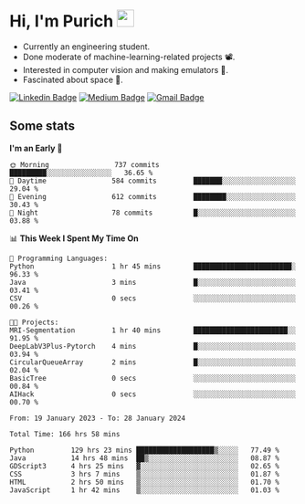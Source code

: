 <h1 align="left">Hi, I'm Purich
<img src="https://media.giphy.com/media/hvRJCLFzcasrR4ia7z/giphy.gif" width="30px"/></h1>

* Currently an engineering student.
* Done moderate of machine-learning-related projects :film_projector:.
* Interested in computer vision and making emulators :space_invader:.
* Fascinated about space :milky_way:.

[![Linkedin Badge](https://img.shields.io/badge/-Purich-blue?style=flat-square&logo=Linkedin&logoColor=white&link=https://www.linkedin.com/in/purich-siritip-16b3b3255/)](https://www.linkedin.com/in/purich-siritip-16b3b3255) [![Medium Badge](https://img.shields.io/badge/-@purich-gray?style=flat-square&labelColor=000000&logo=Medium&link=https://medium.com/@phuritsiritip)](https://medium.com/@phuritsiritip)
[![Gmail Badge](https://img.shields.io/badge/-mark.phurit@gmail.com-c14438?style=flat-square&logo=Gmail&logoColor=white&link=mailto:mark.phurit@gmail.com)](mailto:mark.phurit@gmail.com)

## Some stats

  
  <!--START_SECTION:waka-->
**I'm an Early 🐤** 

```text
🌞 Morning                737 commits         █████████░░░░░░░░░░░░░░░░   36.65 % 
🌆 Daytime                584 commits         ███████░░░░░░░░░░░░░░░░░░   29.04 % 
🌃 Evening                612 commits         ████████░░░░░░░░░░░░░░░░░   30.43 % 
🌙 Night                  78 commits          █░░░░░░░░░░░░░░░░░░░░░░░░   03.88 % 
```


📊 **This Week I Spent My Time On** 

```text
💬 Programming Languages: 
Python                   1 hr 45 mins        ████████████████████████░   96.33 % 
Java                     3 mins              █░░░░░░░░░░░░░░░░░░░░░░░░   03.41 % 
CSV                      0 secs              ░░░░░░░░░░░░░░░░░░░░░░░░░   00.26 % 

🐱‍💻 Projects: 
MRI-Segmentation         1 hr 40 mins        ███████████████████████░░   91.95 % 
DeepLabV3Plus-Pytorch    4 mins              █░░░░░░░░░░░░░░░░░░░░░░░░   03.94 % 
CircularQueueArray       2 mins              █░░░░░░░░░░░░░░░░░░░░░░░░   02.04 % 
BasicTree                0 secs              ░░░░░░░░░░░░░░░░░░░░░░░░░   00.84 % 
AIHack                   0 secs              ░░░░░░░░░░░░░░░░░░░░░░░░░   00.70 % 
```


<!--END_SECTION:waka-->

  <!--START_SECTION:waka-simple-->

```text
From: 19 January 2023 - To: 28 January 2024

Total Time: 166 hrs 58 mins

Python         129 hrs 23 mins ███████████████████▒░░░░░   77.49 %
Java           14 hrs 48 mins  ██▒░░░░░░░░░░░░░░░░░░░░░░   08.87 %
GDScript3      4 hrs 25 mins   ▓░░░░░░░░░░░░░░░░░░░░░░░░   02.65 %
CSS            3 hrs 7 mins    ▒░░░░░░░░░░░░░░░░░░░░░░░░   01.87 %
HTML           2 hrs 50 mins   ▒░░░░░░░░░░░░░░░░░░░░░░░░   01.70 %
JavaScript     1 hr 42 mins    ▒░░░░░░░░░░░░░░░░░░░░░░░░   01.03 %
```

<!--END_SECTION:waka-simple-->

  <!--![Anurag's GitHub stats](https://github-readme-stats.vercel.app/api?username=vikimark&show_icons=true&theme=gruvbox_light)-->
  
<!--
**vikimark/vikimark** is a ✨ _special_ ✨ repository because its `README.md` (this file) appears on your GitHub profile.

Here are some ideas to get you started:

- 🔭 I’m currently working on ...
- 🌱 I’m currently learning ...
- 👯 I’m looking to collaborate on ...
- 🤔 I’m looking for help with ...
- 💬 Ask me about ...
- 📫 How to reach me: ...
- 😄 Pronouns: ...
- ⚡ Fun fact: ...
-->
